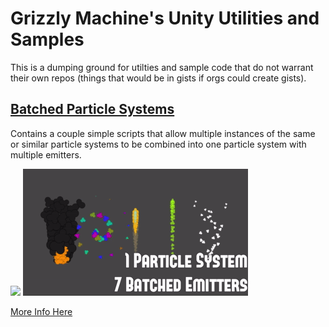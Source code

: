 # Grizzly Machine's Unity Utilities and Samples
This is a dumping ground for utilties and sample code that do not warrant their own repos (things that would be in gists if orgs could create gists).

## [Batched Particle Systems](/BatchedParticleSystem/)
Contains a couple simple scripts that allow multiple instances of the same or similar particle systems to be combined into one particle system with multiple emitters.

![](/BatchedParticleSystem/gifs/particles.gif) ![](/BatchedParticleSystem/gifs/BatchedParticles.gif)

[More Info Here](https://www.grizzly-machine.com/entries/drawing-multiple-effects-with-one-particle-system)
